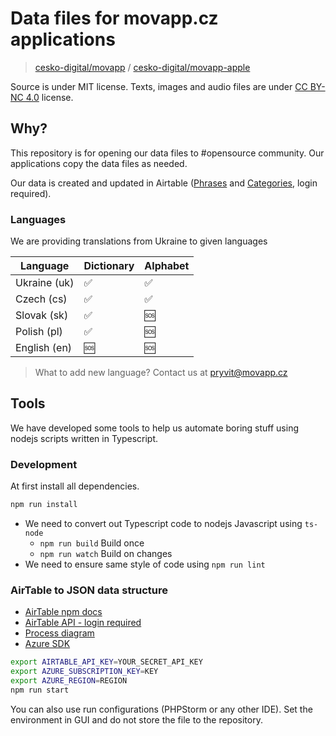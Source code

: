 # Data files for movapp.cz applications

> [cesko-digital/movapp](https://github.com/cesko-digital/movapp)
> / [cesko-digital/movapp-apple](https://github.com/cesko-digital/movapp-apple)

Source is under MIT license. Texts, images and audio files are
under [CC BY-NC 4.0](https://creativecommons.org/licenses/by-nc/4.0/deed.cs) license.

## Why?

This repository is for opening our data files to #opensource community. Our applications copy the data files as needed.

Our data is created and updated in
Airtable ([Phrases](https://airtable.com/appLciQqZNGDR3J6W/tblDQ7VuXpW6WmPpH/viwtUJ5B0HM7Zbe6Z?blocks=hide)
and [Categories](https://airtable.com/appLciQqZNGDR3J6W/tbl99lSvZaGW2czPu/viw5DEx2It8pelQrt?blocks=hide), login required).

### Languages

We are providing translations from Ukraine to given languages

| Language     | Dictionary | Alphabet |
|--------------|------------|----------|
| Ukraine (uk) | ✅          | ✅        |
| Czech (cs)   | ✅          | ✅        |
| Slovak (sk)  | ✅          | 🆘       |
| Polish (pl)  | ✅          | 🆘       |
| English (en) | 🆘         | 🆘       |

> What to add new language? Contact us at [pryvit@movapp.cz](mailto:pryvit@movapp.cz)

## Tools

We have developed some tools to help us automate boring stuff using nodejs scripts written in Typescript.

### Development

At first install all dependencies.

```bash
npm run install
```

- We need to convert out Typescript code to nodejs Javascript using `ts-node`
  - `npm run build` Build once
  - `npm run watch` Build on changes
- We need to ensure same style of code using `npm run lint`

### AirTable to JSON data structure

- [AirTable npm docs](https://www.npmjs.com/package/airtable)
- [AirTable API - login required](https://airtable.com/appLciQqZNGDR3J6W/api/docs)
- [Process diagram](https://app.diagrams.net/#G1mYrjyU01kJwz6Tg72o2B2XFDwVJn9AhC)
- [Azure SDK](https://docs.microsoft.com/cs-cz/azure/cognitive-services/speech-service/)

```bash
export AIRTABLE_API_KEY=YOUR_SECRET_API_KEY
export AZURE_SUBSCRIPTION_KEY=KEY
export AZURE_REGION=REGION
npm run start
```

You can also use run configurations (PHPStorm or any other IDE). Set the environment in GUI and do not store the file to the repository.
